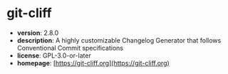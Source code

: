 # git-cliff

- **version**: 2.8.0
- **description**: A highly customizable Changelog Generator that follows Conventional Commit specifications
- **license**: GPL-3.0-or-later
- **homepage**: [https://git-cliff.org](https://git-cliff.org)

